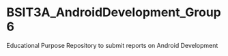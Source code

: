 # BSIT3A_AndroidDevelopment_Group6
Educational Purpose Repository to submit reports on Android Development